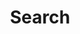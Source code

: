 ---
title: "Search"
slug: "search"
layout: "search"
outputs:
    - html
    - json
menu:
    main:
        weight: 6
        params:
            icon: search
---